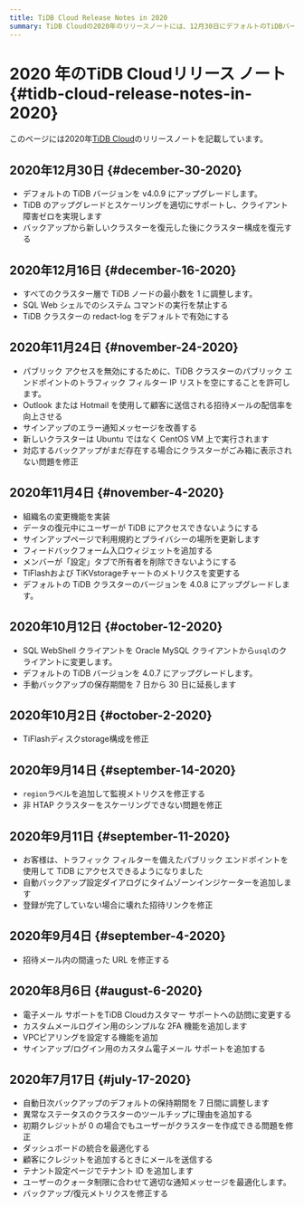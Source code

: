 ```yaml
---
title: TiDB Cloud Release Notes in 2020
summary: TiDB Cloudの2020年のリリースノートには、12月30日にデフォルトのTiDBバージョンをv4.0.9にアップグレードし、クライアント障害ゼロを実現するなどの変更が含まれています。12月16日には、TiDBノードの最小数を調整し、システムコマンドの実行を禁止しました。11月24日には、パブリックアクセスを無効にする変更があります。11月4日には、組織名の変更機能を実装し、デフォルトのTiDBクラスターバージョンを4.0.8にアップグレードしました。10月12日には、SQL WebShellクライアントを変更し、バックアップの保存期間を延長しました。9月14日には、監視メトリクスを修正し、非HTAPクラスターの問題を修正しました。9月11日には、お客様がトラフィックフィルターを備えたパブリックエンドポイントを使用できるようになりました。9月4日には、招待メール内の間違ったURLを修正しました。8月6日には、電子メールサポートをTiDB Cloudカスタマーサポートへの訪問に変更し、VPCピアリングを設定する機能を追加しました。7月17日には、自動日次バックアップの保持期間を調整し、異常なステータスのクラスターに理由を追加しました。
---
```


# 2020 年のTiDB Cloudリリース ノート {#tidb-cloud-release-notes-in-2020}

このページには2020年[TiDB Cloud](https://www.pingcap.com/tidb-cloud/)のリリースノートを記載しています。

## 2020年12月30日 {#december-30-2020}

-   デフォルトの TiDB バージョンを v4.0.9 にアップグレードします。
-   TiDB のアップグレードとスケーリングを適切にサポートし、クライアント障害ゼロを実現します
-   バックアップから新しいクラスターを復元した後にクラスター構成を復元する

## 2020年12月16日 {#december-16-2020}

-   すべてのクラスター層で TiDB ノードの最小数を 1 に調整します。
-   SQL Web シェルでのシステム コマンドの実行を禁止する
-   TiDB クラスターの redact-log をデフォルトで有効にする

## 2020年11月24日 {#november-24-2020}

-   パブリック アクセスを無効にするために、TiDB クラスターのパブリック エンドポイントのトラフィック フィルター IP リストを空にすることを許可します。
-   Outlook または Hotmail を使用して顧客に送信される招待メールの配信率を向上させる
-   サインアップのエラー通知メッセージを改善する
-   新しいクラスターは Ubuntu ではなく CentOS VM 上で実行されます
-   対応するバックアップがまだ存在する場合にクラスターがごみ箱に表示されない問題を修正

## 2020年11月4日 {#november-4-2020}

-   組織名の変更機能を実装
-   データの復元中にユーザーが TiDB にアクセスできないようにする
-   サインアップページで利用規約とプライバシーの場所を更新します
-   フィードバックフォーム入口ウィジェットを追加する
-   メンバーが「設定」タブで所有者を削除できないようにする
-   TiFlashおよび TiKVstorageチャートのメトリクスを変更する
-   デフォルトの TiDB クラスターのバージョンを 4.0.8 にアップグレードします。

## 2020年10月12日 {#october-12-2020}

-   SQL WebShell クライアントを Oracle MySQL クライアントから`usql`のクライアントに変更します。
-   デフォルトの TiDB バージョンを 4.0.7 にアップグレードします。
-   手動バックアップの保存期間を 7 日から 30 日に延長します

## 2020年10月2日 {#october-2-2020}

-   TiFlashディスクstorage構成を修正

## 2020年9月14日 {#september-14-2020}

-   `region`ラベルを追加して監視メトリクスを修正する
-   非 HTAP クラスターをスケーリングできない問題を修正

## 2020年9月11日 {#september-11-2020}

-   お客様は、トラフィック フィルターを備えたパブリック エンドポイントを使用して TiDB にアクセスできるようになりました
-   自動バックアップ設定ダイアログにタイムゾーンインジケーターを追加します
-   登録が完了していない場合に壊れた招待リンクを修正

## 2020年9月4日 {#september-4-2020}

-   招待メール内の間違った URL を修正する

## 2020年8月6日 {#august-6-2020}

-   電子メール サポートをTiDB Cloudカスタマー サポートへの訪問に変更する
-   カスタムメールログイン用のシンプルな 2FA 機能を追加します
-   VPCピアリングを設定する機能を追加
-   サインアップ/ログイン用のカスタム電子メール サポートを追加する

## 2020年7月17日 {#july-17-2020}

-   自動日次バックアップのデフォルトの保持期間を 7 日間に調整します
-   異常なステータスのクラスターのツールチップに理由を追加する
-   初期クレジットが 0 の場合でもユーザーがクラスターを作成できる問題を修正
-   ダッシュボードの統合を最適化する
-   顧客にクレジットを追加するときにメールを送信する
-   テナント設定ページでテナント ID を追加します
-   ユーザーのクォータ制限に合わせて適切な通知メッセージを最適化します。
-   バックアップ/復元メトリクスを修正する
